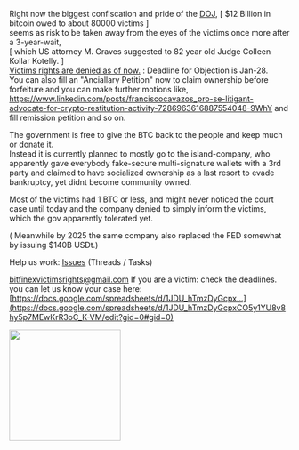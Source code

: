 Right now the biggest confiscation and pride of the [DOJ](https://www.justice.gov/usao-dc/2016-bitfinex-hack), [ $12 Billion in bitcoin owed to about 80000 victims ] <br> seems as risk to be taken away from the eyes of the victims once more after a 3-year-wait,  
[ which US attorney M. Graves suggested to 82 year old Judge Colleen Kollar Kotelly. ] <br> [Victims rights are denied as of now.](https://storage.courtlistener.com/recap/gov.uscourts.dcd.257737/gov.uscourts.dcd.257737.202.0.pdf)  : Deadline for Objection is Jan-28. <br> You can also fill an "Anciallary Petition" now to claim ownership before forfeiture and you can make further motions like, https://www.linkedin.com/posts/franciscocavazos_pro-se-litigant-advocate-for-crypto-restitution-activity-7286963616887554048-9WhY and fill remission petition and so on.

The government is free to give the BTC back to the people and keep much or donate it.  
Instead it is currently  planned to mostly go to the island-company, 
who apparently gave everybody fake-secure multi-signature wallets with a 3rd party 
and claimed to have socialized ownership as a last resort to evade bankruptcy, yet didnt become community owned.

Most of the victims had 1 BTC or less, and might never noticed the court case until today and
the company denied to simply inform the victims, 
which the gov apparently tolerated yet. 

( Meanwhile by 2025 the same company also replaced the FED somewhat by issuing $140B USDt.)

Help us work: [Issues](https://github.com/Bitfinex-Victims-Rights/work/issues) (Threads / Tasks)

bitfinexvictimsrights@gmail.com   If you are a victim: check the deadlines.
you can let us know your case here: [https://docs.google.com/spreadsheets/d/1JDU_hTmzDyGcpx...](https://docs.google.com/spreadsheets/d/1JDU_hTmzDyGcpxCO5y1YU8v8hy5p7MEwKrR3oC_K-VM/edit?gid=0#gid=0) 
 


<img src="https://github.com/user-attachments/assets/08b59b7c-d3f5-48ff-a93d-45f3fd1c34d2" height="200">




